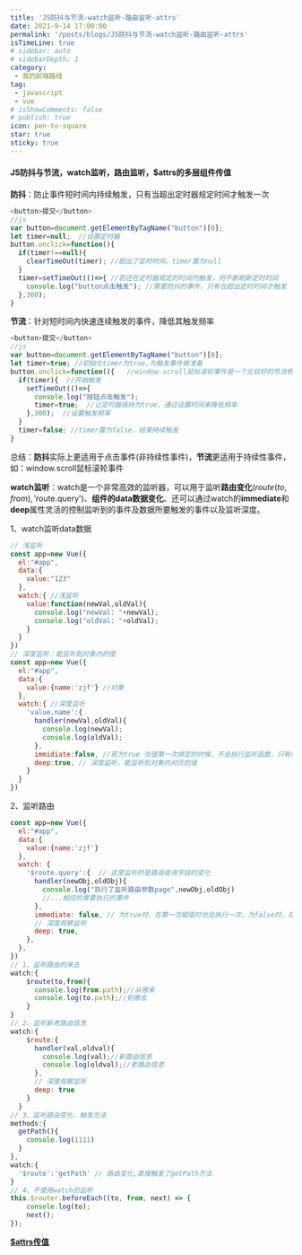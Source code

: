 ```yaml
---
title: 'JS防抖与节流-watch监听-路由监听-attrs'
date: 2021-9-14 17:00:00
permalink: '/posts/blogs/JS防抖与节流-watch监听-路由监听-attrs'
isTimeLine: true
# sidebar: auto
# sidebarDepth: 1
category:
 - 我的前端路线
tag:
 - javascript
 - vue
# isShowComments: false
# publish: true
icon: pen-to-square
star: true
sticky: true
---
```


#### JS防抖与节流，watch监听，路由监听，$attrs的多层组件传值

**防抖**：防止事件短时间内持续触发，只有当超出定时器规定时间才触发一次

```js
<button>提交</button>
//js
var button=document.getElementByTagName("button")[0];
let timer=null;  //设置定时器
button.onclick=function(){
  if(timer!==null){
    clearTimeOut(timer); //超出了定时时间，timer置为null
  }
  timer=setTimeOut(()=>{ //若还在定时器规定的时间内触发，则不断刷新定时时间
    console.log("button点击触发"); //需要防抖的事件，只有在超出定时时间才触发
  },300);
}
```

**节流**：针对短时间内快速连续触发的事件，降低其触发频率

```js
<button>提交</button>
//js
var button=document.getElementByTagName("button")[0];
let timer=true; //初始化timer为true,为触发事件做准备
button.onclick=function(){   //window.scroll鼠标滚轮事件是一个比较好的节流例子
  if(timer){  //开始触发
    setTimeOut(()=>{
      console.log("按钮点击触发");
      timer=true;  //让定时器保持为true，通过设置时间来降低频率
    },300);  //设置触发频率
  }
  timer=false; //timer置为false，结束持续触发
}
```

总结：**防抖**实际上更适用于点击事件(非持续性事件)，**节流**更适用于持续性事件，如：window.scroll鼠标滚轮事件

**watch监听**：watch是一个非常高效的监听器，可以用于监听**路由变化**($route(to,from), '$route.query')、**组件的data数据变化**、还可以通过watch的**immediate**和**deep**属性灵活的控制监听到的事件及数据所要触发的事件以及监听深度。

1、watch监听data数据

```js
// 浅监听
const app=new Vue({
  el:"#app",
  data:{
    value:"123"
  },
  watch:{ //浅监听
    value:function(newVal,oldVal){
      console.log("newVal: "+newVal);
      console.log("oldVal: "+oldVal);
    }
  }
})
// 深度监听：能监听到对象内的值
const app=new Vue({
  el:"#app",
  data:{
    value:{name:'zjf'} //对象
  },
  watch:{ //深度监听
    'value.name':{
      handler(newVal,oldVal){
        console.log(newVal);
        console.log(oldVal);
      },
      immidiate:false, //若为true 当值第一次绑定的时候，不会执行监听函数，只有值发生改变才会执行
      deep:true, // 深度监听，能监听到对象内对应的值
    }
  }
})
```

2、监听路由

```js
const app=new Vue({
  el:"#app",
  data:{
    value:{name:'zjf'}
  },
  watch: {
    '$route.query':{  // 这里监听的是路由查询字段的变化
      handler(newObj,oldObj){
        console.log("执行了监听路由参数page",newObj,oldObj)
        //...相应的需要执行的事件
      },
      immediate: false, // 为true时，在第一次赋值时也会执行一次，为false时，在第一次赋值时不执行，只有当数据发生改变时才执行
      // 深度观察监听
      deep: true,
    },
  },
})
// 1、监听路由的来去
watch:{
    $route(to,from){
      console.log(from.path);//从哪来
      console.log(to.path);//到哪去
    }
}
// 2、监听新老路由信息
watch:{
    $route:{
      handler(val,oldval){
        console.log(val);//新路由信息
        console.log(oldval);//老路由信息
      },
      // 深度观察监听
      deep: true
    }
  }
// 3、监听路由变化，触发方法
methods:{
  getPath(){
    console.log(1111)
  }
},
watch:{
  '$route':'getPath' // 路由变化,直接触发了getPath方法
}
// 4、不使用watch的监听
this.$router.beforeEach((to, from, next) => {
    console.log(to);
    next();
});
```

**[$attrs传值](https://www.cnblogs.com/qianxiaox/p/15149691.html)**

